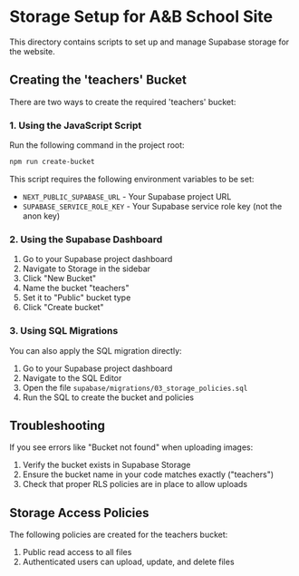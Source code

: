 # Storage Setup for A&B School Site

This directory contains scripts to set up and manage Supabase storage for the website.

## Creating the 'teachers' Bucket

There are two ways to create the required 'teachers' bucket:

### 1. Using the JavaScript Script

Run the following command in the project root:

```bash
npm run create-bucket
```

This script requires the following environment variables to be set:
- `NEXT_PUBLIC_SUPABASE_URL` - Your Supabase project URL
- `SUPABASE_SERVICE_ROLE_KEY` - Your Supabase service role key (not the anon key)

### 2. Using the Supabase Dashboard

1. Go to your Supabase project dashboard
2. Navigate to Storage in the sidebar
3. Click "New Bucket"
4. Name the bucket "teachers"
5. Set it to "Public" bucket type
6. Click "Create bucket"

### 3. Using SQL Migrations

You can also apply the SQL migration directly:

1. Go to your Supabase project dashboard
2. Navigate to the SQL Editor
3. Open the file `supabase/migrations/03_storage_policies.sql`
4. Run the SQL to create the bucket and policies

## Troubleshooting

If you see errors like "Bucket not found" when uploading images:
1. Verify the bucket exists in Supabase Storage
2. Ensure the bucket name in your code matches exactly ("teachers")
3. Check that proper RLS policies are in place to allow uploads

## Storage Access Policies

The following policies are created for the teachers bucket:

1. Public read access to all files
2. Authenticated users can upload, update, and delete files 